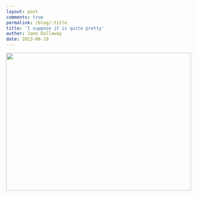 ```yaml
---
layout: post
comments: true
permalink: /blog/:title
title: 'I suppose it is quite pretty'
author: Jane Dallaway
date: 2013-06-19
---
```


<div><a href="http://static.skitters.dallaway.com/Ephoto.JPG"><img src="http://static.skitters.dallaway.com/Ephoto.JPG.500.JPG" width="500" height="373"/></a></div>



 
    
